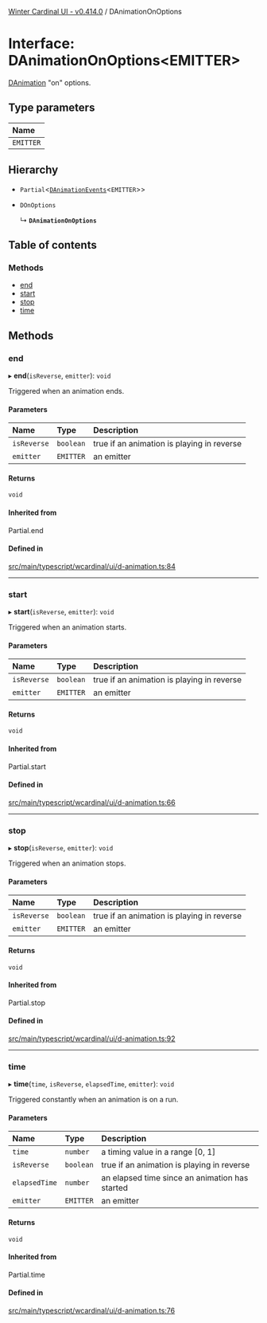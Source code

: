 [Winter Cardinal UI - v0.414.0](../index.md) / DAnimationOnOptions

# Interface: DAnimationOnOptions\<EMITTER\>

[DAnimation](DAnimation.md) "on" options.

## Type parameters

| Name |
| :------ |
| `EMITTER` |

## Hierarchy

- `Partial`\<[`DAnimationEvents`](DAnimationEvents.md)\<`EMITTER`\>\>

- `DOnOptions`

  ↳ **`DAnimationOnOptions`**

## Table of contents

### Methods

- [end](DAnimationOnOptions.md#end)
- [start](DAnimationOnOptions.md#start)
- [stop](DAnimationOnOptions.md#stop)
- [time](DAnimationOnOptions.md#time)

## Methods

### end

▸ **end**(`isReverse`, `emitter`): `void`

Triggered when an animation ends.

#### Parameters

| Name | Type | Description |
| :------ | :------ | :------ |
| `isReverse` | `boolean` | true if an animation is playing in reverse |
| `emitter` | `EMITTER` | an emitter |

#### Returns

`void`

#### Inherited from

Partial.end

#### Defined in

[src/main/typescript/wcardinal/ui/d-animation.ts:84](https://github.com/winter-cardinal/winter-cardinal-ui/blob/v0.414.0/src/main/typescript/wcardinal/ui/d-animation.ts#L84)

___

### start

▸ **start**(`isReverse`, `emitter`): `void`

Triggered when an animation starts.

#### Parameters

| Name | Type | Description |
| :------ | :------ | :------ |
| `isReverse` | `boolean` | true if an animation is playing in reverse |
| `emitter` | `EMITTER` | an emitter |

#### Returns

`void`

#### Inherited from

Partial.start

#### Defined in

[src/main/typescript/wcardinal/ui/d-animation.ts:66](https://github.com/winter-cardinal/winter-cardinal-ui/blob/v0.414.0/src/main/typescript/wcardinal/ui/d-animation.ts#L66)

___

### stop

▸ **stop**(`isReverse`, `emitter`): `void`

Triggered when an animation stops.

#### Parameters

| Name | Type | Description |
| :------ | :------ | :------ |
| `isReverse` | `boolean` | true if an animation is playing in reverse |
| `emitter` | `EMITTER` | an emitter |

#### Returns

`void`

#### Inherited from

Partial.stop

#### Defined in

[src/main/typescript/wcardinal/ui/d-animation.ts:92](https://github.com/winter-cardinal/winter-cardinal-ui/blob/v0.414.0/src/main/typescript/wcardinal/ui/d-animation.ts#L92)

___

### time

▸ **time**(`time`, `isReverse`, `elapsedTime`, `emitter`): `void`

Triggered constantly when an animation is on a run.

#### Parameters

| Name | Type | Description |
| :------ | :------ | :------ |
| `time` | `number` | a timing value in a range [0, 1] |
| `isReverse` | `boolean` | true if an animation is playing in reverse |
| `elapsedTime` | `number` | an elapsed time since an animation has started |
| `emitter` | `EMITTER` | an emitter |

#### Returns

`void`

#### Inherited from

Partial.time

#### Defined in

[src/main/typescript/wcardinal/ui/d-animation.ts:76](https://github.com/winter-cardinal/winter-cardinal-ui/blob/v0.414.0/src/main/typescript/wcardinal/ui/d-animation.ts#L76)
